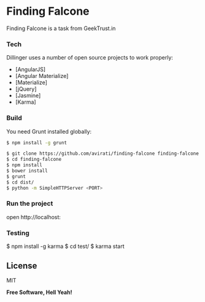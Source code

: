 # Finding Falcone

Finding Falcone is a task from GeekTrust.in

### Tech

Dillinger uses a number of open source projects to work properly:

* [AngularJS]
* [Angular Materialize]
* [Materialize]
* [jQuery]
* [Jasmine]
* [Karma]


### Build

You need Grunt installed globally:

```sh
$ npm install -g grunt
```

```sh
$ git clone https://github.com/avirati/finding-falcone finding-falcone
$ cd finding-falcone
$ npm install
$ bower install
$ grunt
$ cd dist/
$ python -m SimpleHTTPServer <PORT>
```

### Run the project

open http://localhost:<PORT>

### Testing

$ npm install -g karma
$ cd test/
$ karma start

License
----

MIT


**Free Software, Hell Yeah!**